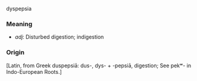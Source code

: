 dyspepsia
### Meaning
+ _adj_: Disturbed digestion; indigestion

### Origin

[Latin, from Greek duspepsiā: dus-, dys- + -pepsiā, digestion; See pekʷ- in Indo-European Roots.]
